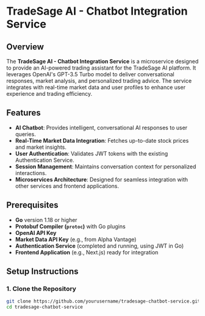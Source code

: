 # TradeSage AI - Chatbot Integration Service

## Overview

The **TradeSage AI - Chatbot Integration Service** is a microservice designed to provide an AI-powered trading assistant for the TradeSage AI platform. It leverages OpenAI's GPT-3.5 Turbo model to deliver conversational responses, market analysis, and personalized trading advice. The service integrates with real-time market data and user profiles to enhance user experience and trading efficiency.

## Features

- **AI Chatbot**: Provides intelligent, conversational AI responses to user queries.
- **Real-Time Market Data Integration**: Fetches up-to-date stock prices and market insights.
- **User Authentication**: Validates JWT tokens with the existing Authentication Service.
- **Session Management**: Maintains conversation context for personalized interactions.
- **Microservices Architecture**: Designed for seamless integration with other services and frontend applications.

## Prerequisites

- **Go** version 1.18 or higher
- **Protobuf Compiler (`protoc`)** with Go plugins
- **OpenAI API Key**
- **Market Data API Key** (e.g., from Alpha Vantage)
- **Authentication Service** (completed and running, using JWT in Go)
- **Frontend Application** (e.g., Next.js) ready for integration

## Setup Instructions

### 1. Clone the Repository

```bash
git clone https://github.com/yourusername/tradesage-chatbot-service.git
cd tradesage-chatbot-service
```
